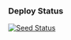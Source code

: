 ### Deploy Status

[![Seed Status](https://api.seed.run/cody-laughinghouse/timmoc/stages/prod/build_badge)](https://console.seed.run/cody-laughinghouse/timmoc)
